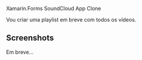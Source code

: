 Xamarin.Forms SoundCloud App Clone

Vou criar uma playlist em breve com todos os vídeos.

## Screenshots

Em breve...

